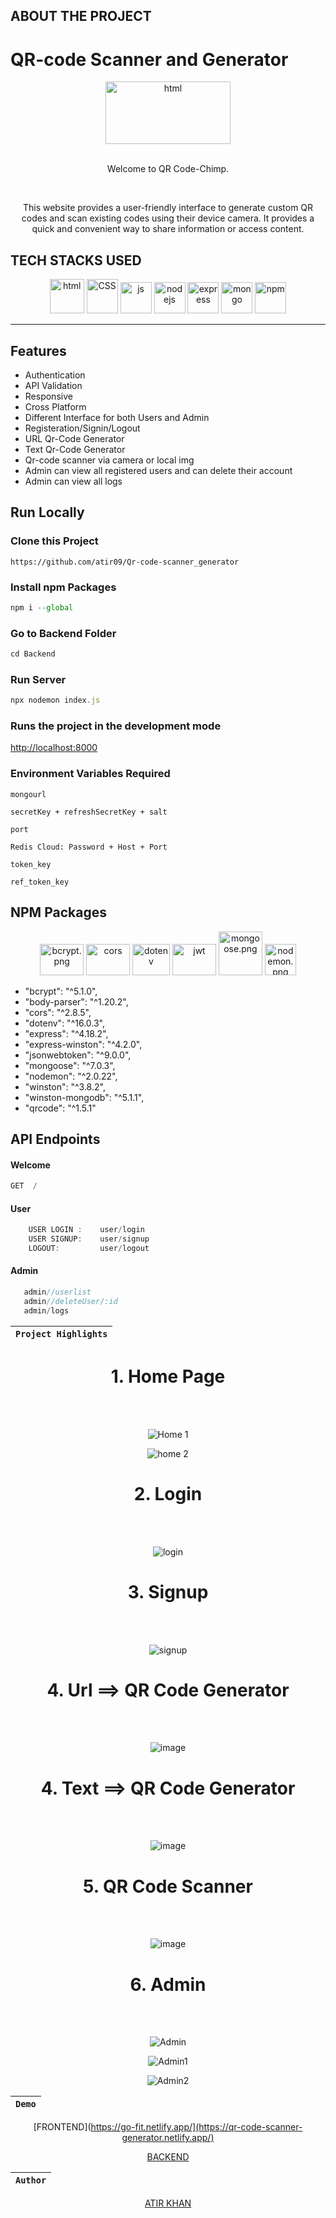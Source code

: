 ## ABOUT THE PROJECT
<h1> QR-code Scanner and Generator</h1>
<div align="center"  width="55" height="55">
  <img src="Frontend/Images/qrlogo.png" alt="html" width="200" height="100"/>
  <br>
  <br>
  <p>Welcome to QR Code-Chimp.</p>
  <br>
  <p>This website provides a user-friendly interface to generate custom QR codes and scan existing codes using their device camera. It provides a quick and convenient way to share information or access content. </p>
</div>








## TECH STACKS USED

<p align = "center">
<img src="https://github.com/PrinceCorwin/Useful-tech-icons/blob/main/images/HTML.png" alt="html" width="55" height="55"/>
<img src="https://user-images.githubusercontent.com/25181517/183898674-75a4a1b1-f960-4ea9-abcb-637170a00a75.png" alt="CSS" width="50" height="55"/>
<img src="https://user-images.githubusercontent.com/25181517/117447155-6a868a00-af3d-11eb-9cfe-245df15c9f3f.png" alt="js" width="50" height="50"/>
<img src="https://raw.githubusercontent.com/PrinceCorwin/Useful-tech-icons/main/images/nodejs.png" alt="nodejs" width="50" height="50"/>
<img src="https://res.cloudinary.com/kc-cloud/images/f_auto,q_auto/v1651772163/expressjslogo/expressjslogo.webp?_i=AA" alt="express" width="50" height="50"/>
 <img src="https://raw.githubusercontent.com/PrinceCorwin/Useful-tech-icons/main/images/mongodb-leaf.png" alt="mongo" width="50" height="50"/> 
<img src="https://user-images.githubusercontent.com/25181517/121401671-49102800-c959-11eb-9f6f-74d49a5e1774.png" alt="npm" width="50" height="50"/>
  
</p>
<hr>

## Features 
-  Authentication
-  API Validation
-  Responsive
-  Cross Platform
-  Different Interface for both Users and Admin
-  Registeration/Signin/Logout
-  URL Qr-Code Generator 
-  Text Qr-Code Generator 
-  Qr-code scanner via camera or local img
-  Admin can view all registered users and can delete their account
-  Admin can view all logs


## Run Locally
### Clone this Project

```
https://github.com/atir09/Qr-code-scanner_generator
```

### Install npm Packages

```javascript
npm i --global
```

### Go to Backend Folder
```javascript
cd Backend
```

### Run Server
```javascript
npx nodemon index.js
```
### Runs the project in the development mode

[http://localhost:8000](http://localhost:8000)


### Environment Variables Required
`mongourl`

`secretKey + refreshSecretKey + salt`

`port`

`Redis Cloud: Password + Host + Port`

`token_key`

`ref_token_key `


## NPM Packages
<p align = "center">
<img src="https://repository-images.githubusercontent.com/139898859/9617c480-81c2-11ea-94fc-322231ead1f0" alt="bcrypt.png" width="70" height="50"/>
<img src="https://github.com/faraz412/cozy-passenger-4798/blob/main/Frontend/Files/cors.png?raw=true" alt="cors" width="70" height="50"/>
<img src="https://github.com/faraz412/cozy-passenger-4798/blob/main/Frontend/Files/download.png?raw=true" alt="dotenv" width="60" height="50"/>
<img src="https://github.com/faraz412/cozy-passenger-4798/blob/main/Frontend/Files/JWT.png?raw=true" alt="jwt" width="70" height="50"/>
<img src="https://4008838.fs1.hubspotusercontent-na1.net/hubfs/4008838/mogoose-logo.png" alt="mongoose.png" width="70" height="70"/>     
<img src="https://user-images.githubusercontent.com/13700/35731649-652807e8-080e-11e8-88fd-1b2f6d553b2d.png" alt="nodemon.png" width="50" height="50"/>
</p>

-  "bcrypt": "^5.1.0",
-  "body-parser": "^1.20.2",
-  "cors": "^2.8.5",
-  "dotenv": "^16.0.3",
-  "express": "^4.18.2",
-  "express-winston": "^4.2.0",
-  "jsonwebtoken": "^9.0.0",
-  "mongoose": "^7.0.3",
-  "nodemon": "^2.0.22",
-  "winston": "^3.8.2",
-  "winston-mongodb": "^5.1.1",
-  "qrcode": "^1.5.1"




   
## API Endpoints
   #### Welcome
```javascript
GET  /
```

 #### User 
```javascript
    USER LOGIN :    user/login
    USER SIGNUP:    user/signup
    LOGOUT:         user/logout
```
  #### Admin 
 ```javascript
    admin//userlist
    admin//deleteUser/:id
    admin/logs
 ```
    
   
<div align = "center">  
  
  
| `Project Highlights` |
| :------------------: | 


<!-- ///////////////////////////////////////////////////////////////////////////////////////////////////////////////////////////////////////////////////// -->

    
  <h1>1.  Home Page  </h1><br><br>
  
![Home 1](https://github.com/atir09/Qr-code-scanner_generator/blob/main/Frontend/Images/home-1.png)

  ![home 2](https://github.com/atir09/Qr-code-scanner_generator/blob/main/Frontend/Images/home-2.png)

  

  <h1>2. Login  </h1>
  <br><br>
  
  ![login](https://github.com/atir09/Qr-code-scanner_generator/blob/main/Frontend/Images/login.png)
  
  <h1>3. Signup  </h1>
  <br><br>
  
  ![signup](https://github.com/atir09/Qr-code-scanner_generator/blob/main/Frontend/Images/signup.png)
  
  <h1>4. Url ==> QR Code Generator  </h1>
  <br><br>
  
  ![image](https://github.com/atir09/Qr-code-scanner_generator/blob/main/Frontend/Images/Url.png)

 <h1>4. Text ==> QR Code Generator  </h1>
  <br><br>
  
  ![image](https://github.com/atir09/Qr-code-scanner_generator/blob/main/Frontend/Images/text.png)

  <h1>5. QR Code Scanner  </h1>
  <br><br>
  
  ![image](https://github.com/atir09/Qr-code-scanner_generator/blob/main/Frontend/Images/scanner.png)
  
  <h1>6. Admin  </h1>
  <br><br>
  
  ![Admin](https://github.com/adityagithubraj/-direful-order-8525/blob/main/Frontend/Images/admin-dashboard.png)
  
  ![Admin1](https://github.com/adityagithubraj/-direful-order-8525/blob/main/Frontend/Images/admin-users.png)
  
  ![Admin2](https://github.com/adityagithubraj/-direful-order-8525/blob/main/Frontend/Images/admin-logs.png)
  
  





| `Demo` |
| :----: | 
   

[FRONTEND](https://go-fit.netlify.app/](https://qr-code-scanner-generator.netlify.app/)

[BACKEND](https://rich-plum-barracuda-fez.cyclic.app/)

 
| `Author` |
| :-------: | 

 [ATIR KHAN](https://github.com/atir09) 
 

